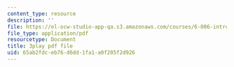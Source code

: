 ```yaml
---
content_type: resource
description: ''
file: https://ol-ocw-studio-app-qa.s3.amazonaws.com/courses/6-006-introduction-to-algorithms-fall-2011/65ab2fdceb76d6dd1fa1a0f205f2d926_mQSp6VmfakA.pdf
file_type: application/pdf
resourcetype: Document
title: 3play pdf file
uid: 65ab2fdc-eb76-d6dd-1fa1-a0f205f2d926
---
```

